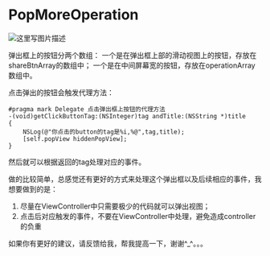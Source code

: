# PopMoreOperation

![这里写图片描述](http://img.blog.csdn.net/20160323005104798)

弹出框上的按钮分两个数组：
一个是在弹出框上部的滑动视图上的按钮，存放在shareBtnArray的数组中；
一个是在中间屏幕宽的按钮，存放在operationArray数组中。

点击弹出的按钮会触发代理方法：
```objc
#pragma mark Delegate 点击弹出框上按钮的代理方法
-(void)getClickButtonTag:(NSInteger)tag andTitle:(NSString *)title
{
    NSLog(@"你点击的button的tag是%i,%@",tag,title);
    [self.popView hiddenPopView];
}
```
然后就可以根据返回的tag处理对应的事件。

做的比较简单，总感觉还有更好的方式来处理这个弹出框以及后续相应的事件，我想要做到的是：
1. 尽量在ViewController中只需要极少的代码就可以弹出视图；
2. 点击后对应触发的事件，不要在ViewController中处理，避免造成controller的负重

如果你有更好的建议，请反馈给我，帮我提高一下，谢谢^_^。。。
